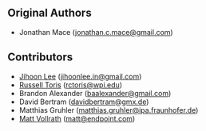 Original Authors
----------------

 * Jonathan Mace (jonathan.c.mace@gmail.com)

Contributors
------------

 * [Jihoon Lee](http://notemywish.com) (jihoonlee.in@gmail.com)
 * [Russell Toris](http://users.wpi.edu/~rctoris/) (rctoris@wpi.edu)
 * Brandon Alexander (baalexander@gmail.com)
 * David Bertram (davidbertram@gmx.de)
 * Matthias Gruhler (matthias.gruhler@ipa.fraunhofer.de)
 * [Matt Vollrath](https://mvollrath.net) (matt@endpoint.com)
